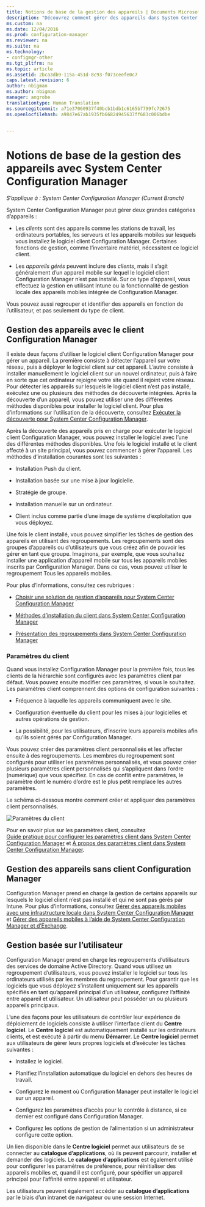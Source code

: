 ```yaml
---
title: Notions de base de la gestion des appareils | Documents Microsoft
description: "Découvrez comment gérer des appareils dans System Center Configuration Manager."
ms.custom: na
ms.date: 12/04/2016
ms.prod: configuration-manager
ms.reviewer: na
ms.suite: na
ms.technology:
- configmgr-other
ms.tgt_pltfrm: na
ms.topic: article
ms.assetid: 2bca3db9-115a-451d-8c93-f073ceefe0c7
caps.latest.revision: 6
author: nbigman
ms.author: nbigman
manager: angrobe
translationtype: Human Translation
ms.sourcegitcommit: a71e37060937f40bcb1bdb1c6165b7799fc72675
ms.openlocfilehash: a9847e67ab1935fb66824945637ff683c006bdbe


---
```

# <a name="fundamentals-of-managing-devices-with-system-center-configuration-manager"></a>Notions de base de la gestion des appareils avec System Center Configuration Manager

*S’applique à : System Center Configuration Manager (Current Branch)*

System Center Configuration Manager peut gérer deux grandes catégories d’appareils :

-   Les *clients* sont des appareils comme les stations de travail, les ordinateurs portables, les serveurs et les appareils mobiles sur lesquels vous installez le logiciel client Configuration Manager. Certaines fonctions de gestion, comme l’inventaire matériel, nécessitent ce logiciel client.  

-   Les *appareils gérés* peuvent inclure des *clients*, mais il s’agit généralement d’un appareil mobile sur lequel le logiciel client Configuration Manager n’est pas installé. Sur ce type d’appareil, vous effectuez la gestion en utilisant Intune ou la fonctionnalité de gestion locale des appareils mobiles intégrée de Configuration Manager.

Vous pouvez aussi regrouper et identifier des appareils en fonction de l’utilisateur, et pas seulement du type de client.

## <a name="managing-devices-with-the-configuration-manager-client"></a>Gestion des appareils avec le client Configuration Manager

Il existe deux façons d’utiliser le logiciel client Configuration Manager pour gérer un appareil. La première consiste à détecter l’appareil sur votre réseau, puis à déployer le logiciel client sur cet appareil. L’autre consiste à installer manuellement le logiciel client sur un nouvel ordinateur, puis à faire en sorte que cet ordinateur rejoigne votre site quand il rejoint votre réseau. Pour détecter les appareils sur lesquels le logiciel client n’est pas installé, exécutez une ou plusieurs des méthodes de découverte intégrées. Après la découverte d’un appareil, vous pouvez utiliser une des différentes méthodes disponibles pour installer le logiciel client. Pour plus d’informations sur l’utilisation de la découverte, consultez [Exécuter la découverte pour System Center Configuration Manager](../../core/servers/deploy/configure/run-discovery.md).  

 Après la découverte des appareils pris en charge pour exécuter le logiciel client Configuration Manager, vous pouvez installer le logiciel avec l’une des différentes méthodes disponibles. Une fois le logiciel installé et le client affecté à un site principal, vous pouvez commencer à gérer l’appareil.  Les méthodes d’installation courantes sont les suivantes :

 - Installation Push du client.

 - Installation basée sur une mise à jour logicielle.

 - Stratégie de groupe.

 - Installation manuelle sur un ordinateur.
 - Client inclus comme partie d’une image de système d’exploitation que vous déployez.  


 Une fois le client installé, vous pouvez simplifier les tâches de gestion des appareils en utilisant des regroupements. Les regroupements sont des groupes d’appareils ou d’utilisateurs que vous créez afin de pouvoir les gérer en tant que groupe. Imaginons, par exemple, que vous souhaitez installer une application d’appareil mobile sur tous les appareils mobiles inscrits par Configuration Manager. Dans ce cas, vous pouvez utiliser le regroupement Tous les appareils mobiles.  

 Pour plus d’informations, consultez ces rubriques :  

-   [Choisir une solution de gestion d’appareils pour System Center Configuration Manager](../../core/plan-design/choose-a-device-management-solution.md)  

-   [Méthodes d’installation du client dans System Center Configuration Manager](../../core/clients/deploy/plan/client-installation-methods.md)  

-   [Présentation des regroupements dans System Center Configuration Manager](../../core/clients/manage/collections/introduction-to-collections.md)  

### <a name="client-settings"></a>Paramètres du client  
 Quand vous installez Configuration Manager pour la première fois, tous les clients de la hiérarchie sont configurés avec les paramètres client par défaut. Vous pouvez ensuite modifier ces paramètres, si vous le souhaitez. Les paramètres client comprennent des options de configuration suivantes :

 -  Fréquence à laquelle les appareils communiquent avec le site.

 -  Configuration éventuelle du client pour les mises à jour logicielles et autres opérations de gestion.

 -  La possibilité, pour les utilisateurs, d’inscrire leurs appareils mobiles afin qu’ils soient gérés par Configuration Manager.  

Vous pouvez créer des paramètres client personnalisés et les affecter ensuite à des regroupements.  Les membres du regroupement sont configurés pour utiliser les paramètres personnalisés, et vous pouvez créer plusieurs paramètres client personnalisés qui s’appliquent dans l’ordre (numérique) que vous spécifiez.  En cas de conflit entre paramètres, le paramètre dont le numéro d’ordre est le plus petit remplace les autres paramètres.  

Le schéma ci-dessous montre comment créer et appliquer des paramètres client personnalisés.  

 ![Paramètres du client](media/ClientSettings.gif)  

 Pour en savoir plus sur les paramètres client, consultez  
                [Guide pratique pour configurer les paramètres client dans System Center Configuration Manager](../../core/clients/deploy/configure-client-settings.md) et [À propos des paramètres client dans System Center Configuration Manager](../../core/clients/deploy/about-client-settings.md).

## <a name="managing-devices-without-the-configuration-manager-client"></a>Gestion des appareils sans client Configuration Manager  
 Configuration Manager prend en charge la gestion de certains appareils sur lesquels le logiciel client n’est pas installé et qui ne sont pas gérés par Intune. Pour plus d’informations, consultez [Gérer des appareils mobiles avec une infrastructure locale dans System Center Configuration Manager](../../mdm/understand/manage-mobile-devices-with-on-premises-infrastructure.md) et [Gérer des appareils mobiles à l’aide de System Center Configuration Manager et d’Exchange](../../mdm/deploy-use/manage-mobile-devices-with-exchange-activesync.md).  

## <a name="user-based-management"></a>Gestion basée sur l’utilisateur  
 Configuration Manager prend en charge les regroupements d’utilisateurs des services de domaine Active Directory. Quand vous utilisez un regroupement d’utilisateurs, vous pouvez installer le logiciel sur tous les ordinateurs utilisés par les membres du regroupement. Pour garantir que les logiciels que vous déployez s’installent uniquement sur les appareils spécifiés en tant qu’appareil principal d’un utilisateur, configurez l’affinité entre appareil et utilisateur. Un utilisateur peut posséder un ou plusieurs appareils principaux.  

 L’une des façons pour les utilisateurs de contrôler leur expérience de déploiement de logiciels consiste à utiliser l’interface client du **Centre logiciel**. Le **Centre logiciel** est automatiquement installé sur les ordinateurs clients, et est exécuté à partir du menu **Démarrer**. Le **Centre logiciel** permet aux utilisateurs de gérer leurs propres logiciels et d’exécuter les tâches suivantes :  

-   Installez le logiciel.  

-   Planifiez l’installation automatique du logiciel en dehors des heures de travail.  

-   Configurez le moment où Configuration Manager peut installer le logiciel sur un appareil.  

-   Configurez les paramètres d’accès pour le contrôle à distance, si ce dernier est configuré dans Configuration Manager.  

-   Configurez les options de gestion de l’alimentation si un administrateur configure cette option.  


 Un lien disponible dans le **Centre logiciel** permet aux utilisateurs de se connecter au **catalogue d’applications**, où ils peuvent parcourir, installer et demander des logiciels. Le **catalogue d’applications** est également utilisé pour configurer les paramètres de préférence, pour réinitialiser des appareils mobiles et, quand il est configuré, pour spécifier un appareil principal pour l’affinité entre appareil et utilisateur.   

 Les utilisateurs peuvent également accéder au **catalogue d’applications** par le biais d’un intranet de navigateur ou une session Internet.  



<!--HONumber=Dec16_HO5-->


